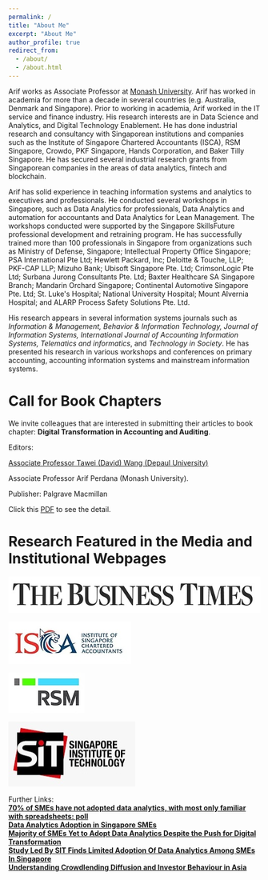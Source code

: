 ```yaml
---
permalink: /
title: "About Me"
excerpt: "About Me"
author_profile: true
redirect_from: 
  - /about/
  - /about.html
---
```


Arif works as Associate Professor at [Monash University](https://research.monash.edu/en/persons/arif-perdana). Arif has worked in academia for more than a decade in several countries (e.g. Australia, Denmark and Singapore). Prior to working in academia, Arif worked in the IT service and finance industry. His research interests are in Data Science and Analytics, and Digital Technology Enablement. He has done industrial research and consultancy with Singaporean institutions and companies such as the Institute of Singapore Chartered Accountants (ISCA), RSM Singapore, Crowdo, PKF Singapore, Hands Corporation, and Baker Tilly Singapore. He has secured several industrial research grants from Singaporean companies in the areas of data analytics, fintech and blockchain.

Arif has solid experience in teaching information systems and analytics to executives and professionals. He conducted several workshops in Singapore, such as Data Analytics for professionals, Data Analytics and automation for accountants and Data Analytics for Lean Management. The workshops conducted were supported by the Singapore SkillsFuture professional development and retraining program. He has successfully trained more than 100 professionals in Singapore from organizations such as Ministry of Defense, Singapore; Intellectual Property Office Singapore; PSA International Pte Ltd; Hewlett Packard, Inc; Deloitte & Touche, LLP; PKF-CAP LLP; Mizuho Bank; Ubisoft Singapore Pte. Ltd; CrimsonLogic Pte Ltd; Surbana Jurong Consultants Pte. Ltd; Baxter Healthcare SA Singapore Branch; Mandarin Orchard Singapore; Continental Automotive Singapore Pte. Ltd; St. Luke's Hospital; National University Hospital; Mount Alvernia Hospital; and ALARP Process Safety Solutions Pte. Ltd. 

His research appears in several information systems journals such as _Information & Management, Behavior & Information Technology, Journal of Information Systems, International Journal of Accounting Information Systems, Telematics and informatics_, and _Technology in Society_. He has presented his research in various workshops and conferences on primary accounting, accounting information systems and mainstream information systems.

Call for Book Chapters
======
We invite colleagues that are interested in submitting their articles to book chapter: **Digital Transformation in Accounting and Auditing**.

Editors:

[Associate Professor Tawei (David) Wang (Depaul University)](https://business.depaul.edu/faculty/faculty-a-z/Pages/david-wang.aspx)

Associate Professor Arif Perdana (Monash University).

Publisher: Palgrave Macmillan

Click this [PDF](https://38391a20-5290-47cc-b234-f6dcc4660d6d.usrfiles.com/ugd/38391a_08d77746e488455f9599c5e2b9e338bb.pdf) to see the detail.

Research Featured in the Media and Institutional Webpages
======
![Busines Time](/images/Media_BT.jpg)

![ISCA](/images/Media_ISCA.jpg)

![RSM](/images/Media_RSM.jpg)

![SIT](/images/Media_SIT.jpg)

Further Links:
<br>
<b>[70% of SMEs have not adopted data analytics, with most only familiar with spreadsheets: poll](https://www.businesstimes.com.sg/sme/70-of-smes-have-not-adopted-data-analytics-with-most-only-familiar-with-spreadsheets-poll)</b>
<br>
<b>[Data Analytics Adoption in Singapore SMEs](https://isca.org.sg/resource-library/business-insights/technology/data-analytics-adoption-in-singapore-smes)</b>
<br>
<b>[Majority of SMEs Yet to Adopt Data Analytics Despite the Push for Digital Transformation](https://www.rsm.global/singapore/news/majority-smes-yet-adopt-data-analytics-despite-push-digital-transformation)</b>
<br>
<b>[Study Led By SIT Finds Limited Adoption Of Data Analytics Among SMEs In Singapore](https://www.singaporetech.edu.sg/digitalnewsroom/study-led-by-sit-finds-limited-adoption-of-data-analytics-among-smes-in-singapore/)
<br>
<b>[Understanding Crowdlending Diffusion and Investor Behaviour in Asia](https://www.singaporetech.edu.sg/digitalnewsroom/understanding-crowdlending-diffusion-and-investor-behaviour-in-asia/)
